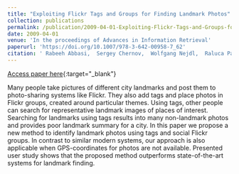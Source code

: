 ```yaml
---
title: "Exploiting Flickr Tags and Groups for Finding Landmark Photos"
collection: publications
permalink: /publication/2009-04-01-Exploiting-Flickr-Tags-and-Groups-for-Finding-Landmark-Photos
date: 2009-04-01
venue: 'In the proceedings of Advances in Information Retrieval'
paperurl: 'https://doi.org/10.1007/978-3-642-00958-7_62'
citation: ' Rabeeh Abbasi,  Sergey Chernov,  Wolfgang Nejdl,  Raluca Paiu,  Steffen Staab, &quot;Exploiting Flickr Tags and Groups for Finding Landmark Photos.&quot; In the proceedings of Advances in Information Retrieval, 2009.'
---
```

[Access paper here](https://doi.org/10.1007/978-3-642-00958-7_62){:target="_blank"}

Many people take pictures of different city landmarks and post them to photo-sharing systems like Flickr. They also add tags and place photos in Flickr groups, created around particular themes. Using tags, other people can search for representative landmark images of places of interest. Searching for landmarks using tags results into many non-landmark photos and provides poor landmark summary for a city. In this paper we propose a new method to identify landmark photos using tags and social Flickr groups. In contrast to similar modern systems, our approach is also applicable when GPS-coordinates for photos are not available. Presented user study shows that the proposed method outperforms state-of-the-art systems for landmark finding.

